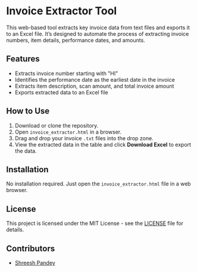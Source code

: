 # Invoice Extractor Tool

This web-based tool extracts key invoice data from text files and exports it to an Excel file. It’s designed to automate the process of extracting invoice numbers, item details, performance dates, and amounts.

## Features
- Extracts invoice number starting with "HI"
- Identifies the performance date as the earliest date in the invoice
- Extracts item description, scan amount, and total invoice amount
- Exports extracted data to an Excel file

## How to Use
1. Download or clone the repository.
2. Open `invoice_extractor.html` in a browser.
3. Drag and drop your invoice `.txt` files into the drop zone.
4. View the extracted data in the table and click **Download Excel** to export the data.

## Installation
No installation required. Just open the `invoice_extractor.html` file in a web browser.

## License
This project is licensed under the MIT License - see the [LICENSE](LICENSE) file for details.

## Contributors
- [Shreesh Pandey](https://github.com/shreesh-pandey)
